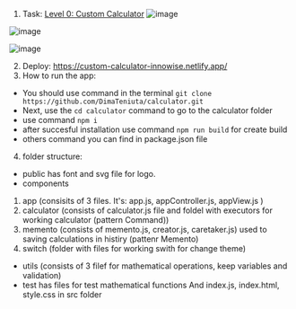 1. Task: [Level 0: Custom Calculator](https://mail.google.com/chat/u/2/#chat/space/AAAAg3mEYtY)
![image](https://user-images.githubusercontent.com/93836691/203250913-31d3ac87-64f1-409e-a9f7-38f7a0888082.png)

![image](https://user-images.githubusercontent.com/93836691/203250828-b51e94b0-3772-4008-8de0-b24bf837c694.png)

![image](https://user-images.githubusercontent.com/93836691/203250999-d3da985c-52e2-448b-b0ae-510dc0701db6.png)

2. Deploy: https://custom-calculator-innowise.netlify.app/
3. How to run the app: 
- You should use command in the terminal ```git clone https://github.com/DimaTeniuta/calculator.git```
- Next, use the ```cd calculator``` command to go to the calculator folder
- use command ```npm i```
- after succesful installation use command ```npm run build``` for create build
- others command you can find in package.json file
4. folder structure:
- public has font and svg file for logo.
- components
1. app (сonsisits of 3 files. It's: app.js, appController.js, appView.js )
2. calculator (consists of calculator.js file and foldel with executors for working calculator (pattern Command))
3. memento (consists of memento.js, creator.js, caretaker.js) used to saving calculations in histiry (pattenr Memento)
4. switch (folder with files for working swith for change theme)
- utils (consists of 3 filef for mathematical operations, keep variables and validation)
- test has files for test mathematical functions
And index.js, index.html, style.css in src folder
